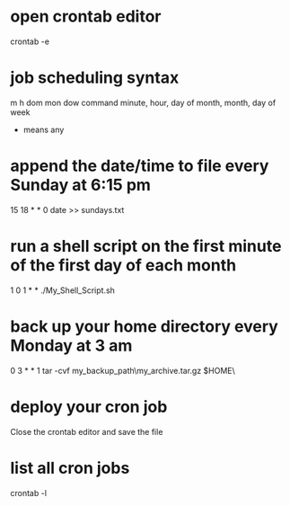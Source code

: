 # open crontab editor
crontab -e

# job scheduling syntax
m h dom mon dow command
minute, hour, day of month, month, day of week
* means any

# append the date/time to file every Sunday at 6:15 pm
15 18 * * 0 date >> sundays.txt

# run a shell script on the first minute of the first day of each month
1 0 1 * * ./My_Shell_Script.sh

# back up your home directory every Monday at 3 am
0 3 * * 1 tar -cvf my_backup_path\my_archive.tar.gz $HOME\

# deploy your cron job
Close the crontab editor and save the file

# list all cron jobs
crontab -l
